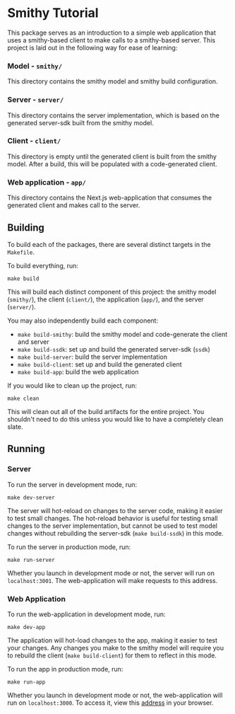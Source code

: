 # Smithy Tutorial
This package serves as an introduction to a simple web application that uses a smithy-based client to make calls to a smithy-based server. This project is laid out in the following way for ease of learning:

### Model - `smithy/`
This directory contains the smithy model and smithy build configuration.

### Server - `server/`
This directory contains the server implementation, which is based on the generated server-sdk built from the smithy model.

### Client - `client/`
This directory is empty until the generated client is built from the smithy model. After a build, this will be populated with a code-generated client.

### Web application - `app/`
This directory contains the Next.js web-application that consumes the generated client and makes call to the server.

## Building
To build each of the packages, there are several distinct targets in the `Makefile`.

To build everything, run:
```
make build
```
This will build each distinct component of this project: the smithy model (`smithy/`), the client (`client/`), the application (`app/`), and the server (`server/`).

You may also independently build each component:
 * `make build-smithy`: build the smithy model and code-generate the client and server
 * `make build-ssdk`: set up and build the generated server-sdk (`ssdk`)
 * `make build-server`: build the server implementation
 * `make build-client`: set up and build the generated client
 * `make build-app`: build the web application

If you would like to clean up the project, run:
```
make clean
```
This will clean out all of the build artifacts for the entire project. You shouldn't need to do this unless you would like to have a completely clean slate.

## Running
### Server
To run the server in development mode, run:
```
make dev-server
```
The server will hot-reload on changes to the server code, making it easier to test small changes. The hot-reload behavior is useful for testing small changes to the server implementation, but cannot be used to test model changes without rebuilding the server-sdk (`make build-ssdk`) in this mode.

To run the server in production mode, run:
```
make run-server
```

Whether you launch in development mode or not, the server will run on `localhost:3001`. The web-application will make requests to this address.

### Web Application
To run the web-application in development mode, run:
```
make dev-app
```
The application will hot-load changes to the app, making it easier to test your changes. Any changes you make to the smithy model will require you to rebuild the client (`make build-client`) for them to reflect in this mode.

To run the app in production mode, run:
```
make run-app
```

Whether you launch in development mode or not, the web-application will run on `localhost:3000`. To access it, view this [address](http://localhost:3000) in your browser.
